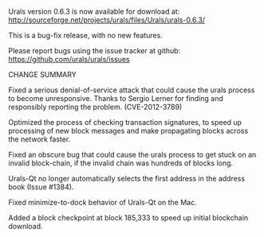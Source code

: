 Urals version 0.6.3 is now available for download at:
  http://sourceforge.net/projects/urals/files/Urals/urals-0.6.3/

This is a bug-fix release, with no new features.

Please report bugs using the issue tracker at github:
  https://github.com/urals/urals/issues

CHANGE SUMMARY

Fixed a serious denial-of-service attack that could cause the
urals process to become unresponsive. Thanks to Sergio Lerner
for finding and responsibly reporting the problem. (CVE-2012-3789)

Optimized the process of checking transaction signatures, to
speed up processing of new block messages and make propagating
blocks across the network faster.

Fixed an obscure bug that could cause the urals process to get
stuck on an invalid block-chain, if the invalid chain was
hundreds of blocks long.

Urals-Qt no longer automatically selects the first address
in the address book (Issue #1384).

Fixed minimize-to-dock behavior of Urals-Qt on the Mac.

Added a block checkpoint at block 185,333 to speed up initial
blockchain download.
